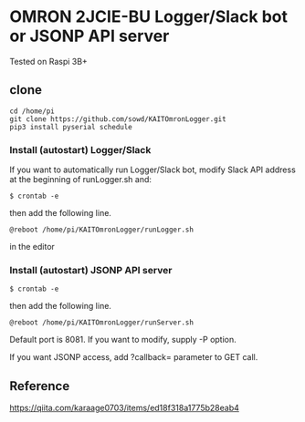 # OMRON 2JCIE-BU Logger/Slack bot or JSONP API server

Tested on Raspi 3B+

## clone

```
cd /home/pi
git clone https://github.com/sowd/KAITOmronLogger.git
pip3 install pyserial schedule
```


### Install (autostart) Logger/Slack

If you want to automatically run Logger/Slack bot, modify Slack API address at the beginning of runLogger.sh and:

```
$ crontab -e
```

then add the following line.

```
@reboot /home/pi/KAITOmronLogger/runLogger.sh
```

in the editor

### Install (autostart) JSONP API server

```
$ crontab -e
```

then add the following line.

```
@reboot /home/pi/KAITOmronLogger/runServer.sh
```

Default port is 8081. If you want to modify, supply -P option.

If you want JSONP access, add ?callback= parameter to GET call.


## Reference
https://qiita.com/karaage0703/items/ed18f318a1775b28eab4
